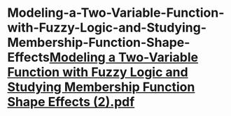 # Modeling-a-Two-Variable-Function-with-Fuzzy-Logic-and-Studying-Membership-Function-Shape-Effects[Modeling a Two-Variable Function with Fuzzy Logic and Studying Membership Function Shape Effects (2).pdf](https://github.com/user-attachments/files/19738419/Modeling.a.Two-Variable.Function.with.Fuzzy.Logic.and.Studying.Membership.Function.Shape.Effects.2.pdf)
